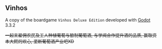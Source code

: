 ## Vinhos

A copy of the boardgame `Vinhos Deluxe Edition` developed with [Godot](https://www.godotengine.org) 3.3.2

~~一起来雇佣农民及工人种植葡萄与酿制葡萄酒, 与学阀合作提升酒的品质, 赢取资本大鳄的欢心, 垄断葡萄酒产业吧XD~~

